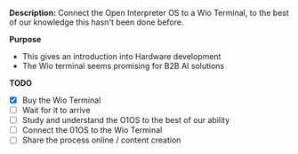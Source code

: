 **Description:**
  Connect the Open Interpreter OS to a Wio Terminal, to the best of our knowledge this hasn't been done before. 

**Purpose**
  - This gives an introduction into Hardware development
  - The Wio terminal seems promising for B2B AI solutions

**TODO**
- [x] Buy the Wio Terminal
- [ ] Wait for it to arrive
- [ ] Study and understand the O1OS to the best of our ability
- [ ] Connect the 01OS to the Wio Terminal
- [ ] Share the process online / content creation
